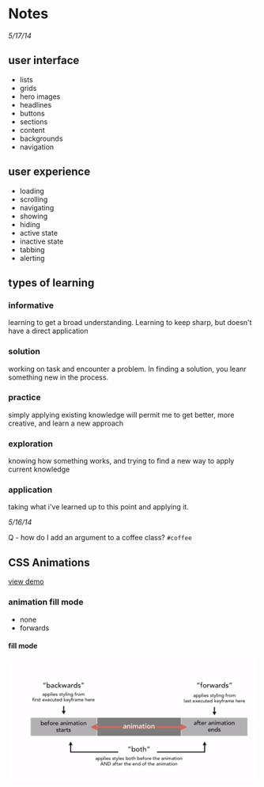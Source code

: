 # Notes


_5/17/14_

## user interface
- lists
- grids
- hero images
- headlines
- buttons
- sections
- content
- backgrounds
- navigation

## user experience
- loading
- scrolling
- navigating
- showing
- hiding
- active state
- inactive state
- tabbing
- alerting

## types of learning
### informative
learning to get a broad understanding. Learning to keep sharp, but doesn't have a direct application

### solution
working on task and encounter a problem. In finding a solution, you leanr something new in the process.

### practice
simply applying existing knowledge will permit me to get better, more creative, and learn a new approach

### exploration
knowing how something works, and trying to find a new way to apply current knowledge

### application
taking what i've learned up to this point and applying it.


_5/16/14_

Q - how do I add an argument to a coffee class? `#coffee`

## CSS Animations
[view demo](animations.html)

### animation fill mode
- none
- forwards
#### fill mode
![](images/fill-mode.png)
